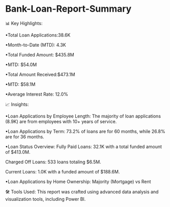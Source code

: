 # Bank-Loan-Report-Summary

📊 Key Highlights:

•Total Loan Applications:38.6K

•Month-to-Date (MTD): 4.3K

•Total Funded Amount: $435.8M

•MTD: $54.0M

•Total Amount Received:$473.1M

•MTD: $58.1M

•Average Interest Rate: 12.0%


📈 Insights:

•Loan Applications by Employee Length:
The majority of loan applications (8.9K) are from employees with 10+ years of service.


•Loan Applications by Term:
73.2% of loans are for 60 months, while 26.8% are for 36 months.


•Loan Status Overview:
 Fully Paid Loans: 32.1K with a total funded amount of $413.0M.
 
 Charged Off Loans: 533 loans totaling $6.5M.
 
 Current Loans: 1.0K with a funded amount of $188.6M.
 
•Loan Applications by Home Ownership:
 Majority (Mortgage) vs Rent




🛠️ Tools Used: This report was crafted using advanced data analysis and visualization tools, including Power BI.
